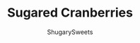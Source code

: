 ---
layout: ../../layouts/MarkdownPostLayout.astro
title: Sugared Cranberries
author: ShugarySweets
pubDate: 2020-12-14
description: "Sugared Cranberries make the prettiest topping for all your holiday desserts! Sweet with a juicy burst of tart flavor, these cranberries taste as good as they look."
image_url: https://www.shugarysweets.com/wp-content/uploads/2020/12/sugared-cranberries.jpg
tags: ["Basics","American"]
calories: 157
protein: 0
carbohydrates: 41
fats: 0
fiber: 1
ingredients: ["2 Cups fresh cranberries","½ Cup water","1 ½ Cups granulated sugar, divided","Pinch of salt"]
serves: 2
time: "1 hour 10 minutes"
prepTime: "5 minutes"
instructions: ["Add the water and ½ cup of the granulated sugar to a pot on low heat. Cook for a few minutes, just until the sugar has melted. Remove from the heat and stir in the cranberries. Let sit in the warm sugar water for several minutes.","Using a slotted spoon, remove the cranberries and place them on a wire rack, set over a pan, for a few minutes to cool.","Add the remaining cup of sugar to a large dish and toss the cranberries in the sugar until well coated.","Let cranberries dry for at least an hour on a wire rack. Store in refrigerator until ready to use."]
nutrition: ["157 calories","41 grams carbohydrates","0 milligrams cholesterol","0 grams fat","1 grams fiber","0 grams protein","0 grams saturated fat","18 grams sodium","39 grams sugar","0 grams trans fat","0 grams unsaturated fat"]
---